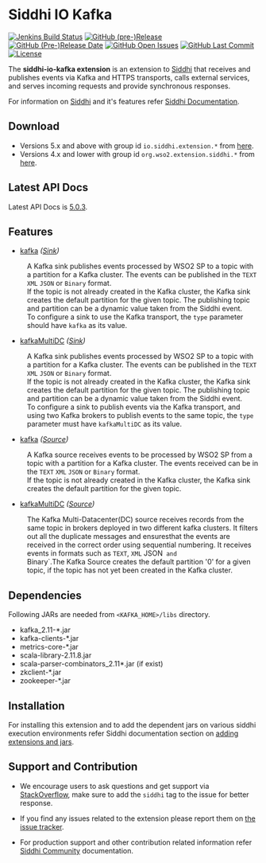 Siddhi IO Kafka
======================================

  [![Jenkins Build Status](https://wso2.org/jenkins/job/siddhi/job/siddhi-io-kafka/badge/icon)](https://wso2.org/jenkins/job/siddhi/job/siddhi-io-kafka/)
  [![GitHub (pre-)Release](https://img.shields.io/github/release/siddhi-io/siddhi-io-kafka/all.svg)](https://github.com/siddhi-io/siddhi-io-kafka/releases)
  [![GitHub (Pre-)Release Date](https://img.shields.io/github/release-date-pre/siddhi-io/siddhi-io-kafka.svg)](https://github.com/siddhi-io/siddhi-io-kafka/releases)
  [![GitHub Open Issues](https://img.shields.io/github/issues-raw/siddhi-io/siddhi-io-kafka.svg)](https://github.com/siddhi-io/siddhi-io-kafka/issues)
  [![GitHub Last Commit](https://img.shields.io/github/last-commit/siddhi-io/siddhi-io-kafka.svg)](https://github.com/siddhi-io/siddhi-io-kafka/commits/master)
  [![License](https://img.shields.io/badge/License-Apache%202.0-blue.svg)](https://opensource.org/licenses/Apache-2.0)

The **siddhi-io-kafka extension** is an extension to <a target="_blank" href="https://wso2.github.io/siddhi">Siddhi</a> that receives and publishes events via Kafka and HTTPS transports, calls external services, and serves incoming requests and provide synchronous responses.

For information on <a target="_blank" href="https://siddhi.io/">Siddhi</a> and it's features refer <a target="_blank" href="https://siddhi.io/redirect/docs.html">Siddhi Documentation</a>. 

## Download

* Versions 5.x and above with group id `io.siddhi.extension.*` from <a target="_blank" href="https://mvnrepository.com/artifact/io.siddhi.extension.io.kafka/siddhi-io-kafka/">here</a>.
* Versions 4.x and lower with group id `org.wso2.extension.siddhi.*` from <a target="_blank" href="https://mvnrepository.com/artifact/org.wso2.extension.siddhi.execution.string/siddhi-io-kafka">here</a>.

## Latest API Docs 

Latest API Docs is <a target="_blank" href="https://siddhi-io.github.io/siddhi-io-kafka/api/5.0.3">5.0.3</a>.

## Features

* <a target="_blank" href="https://siddhi-io.github.io/siddhi-io-kafka/api/5.0.3/#kafka-sink">kafka</a> *(<a target="_blank" href="http://siddhi.io/en/v5.1/docs/query-guide/#sink">Sink</a>)*<br> <div style="padding-left: 1em;"><p><p style="word-wrap: break-word;margin: 0;">A Kafka sink publishes events processed by WSO2 SP to a topic with a partition for a Kafka cluster. The events can be published in the <code>TEXT</code> <code>XML</code> <code>JSON</code> or <code>Binary</code> format.<br>If the topic is not already created in the Kafka cluster, the Kafka sink creates the default partition for the given topic. The publishing topic and partition can be a dynamic value taken from the Siddhi event.<br>To configure a sink to use the Kafka transport, the <code>type</code> parameter should have <code>kafka</code> as its value.</p></p></div>
* <a target="_blank" href="https://siddhi-io.github.io/siddhi-io-kafka/api/5.0.3/#kafkamultidc-sink">kafkaMultiDC</a> *(<a target="_blank" href="http://siddhi.io/en/v5.1/docs/query-guide/#sink">Sink</a>)*<br> <div style="padding-left: 1em;"><p><p style="word-wrap: break-word;margin: 0;">A Kafka sink publishes events processed by WSO2 SP to a topic with a partition for a Kafka cluster. The events can be published in the <code>TEXT</code> <code>XML</code> <code>JSON</code> or <code>Binary</code> format.<br>If the topic is not already created in the Kafka cluster, the Kafka sink creates the default partition for the given topic. The publishing topic and partition can be a dynamic value taken from the Siddhi event.<br>To configure a sink to publish events via the Kafka transport, and using two Kafka brokers to publish events to the same topic, the <code>type</code> parameter must have <code>kafkaMultiDC</code> as its value.</p></p></div>
* <a target="_blank" href="https://siddhi-io.github.io/siddhi-io-kafka/api/5.0.3/#kafka-source">kafka</a> *(<a target="_blank" href="http://siddhi.io/en/v5.1/docs/query-guide/#source">Source</a>)*<br> <div style="padding-left: 1em;"><p><p style="word-wrap: break-word;margin: 0;">A Kafka source receives events to be processed by WSO2 SP from a topic with a partition for a Kafka cluster. The events received can be in the <code>TEXT</code> <code>XML</code> <code>JSON</code> or <code>Binary</code> format.<br>If the topic is not already created in the Kafka cluster, the Kafka sink creates the default partition for the given topic.</p></p></div>
* <a target="_blank" href="https://siddhi-io.github.io/siddhi-io-kafka/api/5.0.3/#kafkamultidc-source">kafkaMultiDC</a> *(<a target="_blank" href="http://siddhi.io/en/v5.1/docs/query-guide/#source">Source</a>)*<br> <div style="padding-left: 1em;"><p><p style="word-wrap: break-word;margin: 0;">The Kafka Multi-Datacenter(DC) source receives records from the same topic in brokers deployed in two different kafka clusters. It filters out all the duplicate messages and ensuresthat the events are received in the correct order using sequential numbering. It receives events in formats such as <code>TEXT</code>, <code>XML</code> JSON<code> and </code>Binary`.The Kafka Source creates the default partition '0' for a given topic, if the topic has not yet been created in the Kafka cluster.</p></p></div>

## Dependencies 

Following JARs are needed from `<KAFKA_HOME>/libs` directory.

 - kafka_2.11-*.jar
 - kafka-clients-*.jar
 - metrics-core-*.jar
 - scala-library-2.11.8.jar
 - scala-parser-combinators_2.11*.jar (if exist)
 - zkclient-*.jar
 - zookeeper-*.jar 

## Installation

For installing this extension and to add the dependent jars on various siddhi execution environments refer Siddhi documentation section on <a target="_blank" href="https://siddhi.io/redirect/add-extensions.html">adding extensions and jars</a>.

## Support and Contribution

* We encourage users to ask questions and get support via <a target="_blank" href="https://stackoverflow.com/questions/tagged/siddhi">StackOverflow</a>, make sure to add the `siddhi` tag to the issue for better response.

* If you find any issues related to the extension please report them on <a target="_blank" href="https://github.com/siddhi-io/siddhi-execution-string/issues">the issue tracker</a>.

* For production support and other contribution related information refer <a target="_blank" href="https://siddhi.io/community/">Siddhi Community</a> documentation.

